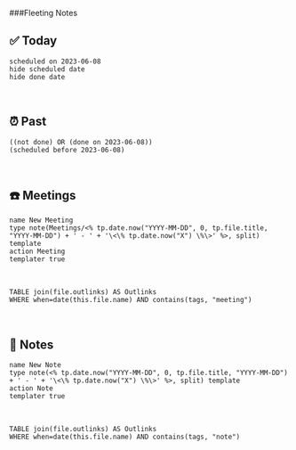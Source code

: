 ###Fleeting Notes







## ✅ Today


```tasks
scheduled on 2023-06-08
hide scheduled date
hide done date
```


​
## ⏰ Past


```tasks
((not done) OR (done on 2023-06-08))
(scheduled before 2023-06-08)
```


​
## ☎️ Meetings


```button
name New Meeting
type note(Meetings/<% tp.date.now("YYYY-MM-DD", 0, tp.file.title, "YYYY-MM-DD") + ' - ' + '\<\% tp.date.now("X") \%\>' %>, split) template
action Meeting
templater true
```


​


```dataview
TABLE join(file.outlinks) AS Outlinks
WHERE when=date(this.file.name) AND contains(tags, "meeting")
```


​
## 📝 Notes


```button
name New Note
type note(<% tp.date.now("YYYY-MM-DD", 0, tp.file.title, "YYYY-MM-DD") + ' - ' + '\<\% tp.date.now("X") \%\>' %>, split) template
action Note
templater true
```


​


```dataview
TABLE join(file.outlinks) AS Outlinks
WHERE when=date(this.file.name) AND contains(tags, "note")
```